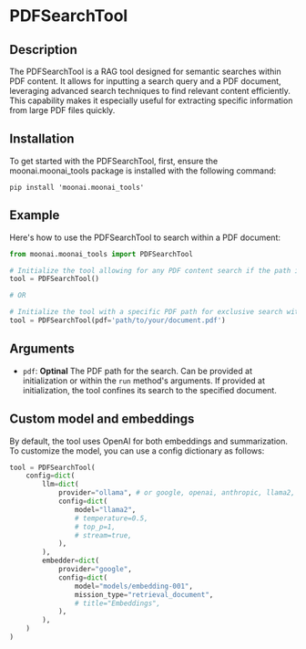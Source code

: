 # PDFSearchTool

## Description
The PDFSearchTool is a RAG tool designed for semantic searches within PDF content. It allows for inputting a search query and a PDF document, leveraging advanced search techniques to find relevant content efficiently. This capability makes it especially useful for extracting specific information from large PDF files quickly.

## Installation
To get started with the PDFSearchTool, first, ensure the moonai.moonai_tools package is installed with the following command:

```shell
pip install 'moonai.moonai_tools'
```

## Example
Here's how to use the PDFSearchTool to search within a PDF document:

```python
from moonai.moonai_tools import PDFSearchTool

# Initialize the tool allowing for any PDF content search if the path is provided during execution
tool = PDFSearchTool()

# OR

# Initialize the tool with a specific PDF path for exclusive search within that document
tool = PDFSearchTool(pdf='path/to/your/document.pdf')
```

## Arguments
- `pdf`: **Optinal** The PDF path for the search. Can be provided at initialization or within the `run` method's arguments. If provided at initialization, the tool confines its search to the specified document.

## Custom model and embeddings

By default, the tool uses OpenAI for both embeddings and summarization. To customize the model, you can use a config dictionary as follows:

```python
tool = PDFSearchTool(
    config=dict(
        llm=dict(
            provider="ollama", # or google, openai, anthropic, llama2, ...
            config=dict(
                model="llama2",
                # temperature=0.5,
                # top_p=1,
                # stream=true,
            ),
        ),
        embedder=dict(
            provider="google",
            config=dict(
                model="models/embedding-001",
                mission_type="retrieval_document",
                # title="Embeddings",
            ),
        ),
    )
)
```
